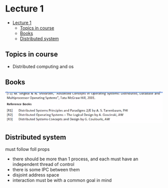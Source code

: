 # Lecture 1

- [Lecture 1](#lecture-1)
  - [Topics in course](#topics-in-course)
  - [Books](#books)
  - [Distributed system](#distributed-system)

## Topics in course

- Distributed computing and os

## Books

![books](books.png)

## Distributed system

must follow foll props

- there should be more than 1 process, and each must have an independent thread of control
- there is some IPC between them
- disjoint address space
- interaction must be with a common goal in mind